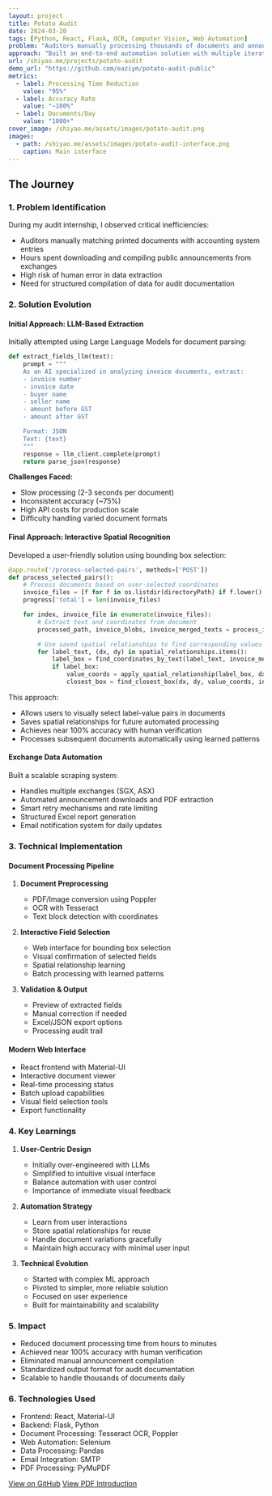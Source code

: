 ```yaml
---
layout: project
title: Potato Audit
date: 2024-03-20
tags: [Python, React, Flask, OCR, Computer Vision, Web Automation]
problem: "Auditors manually processing thousands of documents and announcements, leading to inefficiencies and potential errors"
approach: "Built an end-to-end automation solution with multiple iterations, ultimately landing on an interactive web interface for document processing"
url: /shiyao.me/projects/potato-audit
demo_url: "https://github.com/eaziym/potato-audit-public"
metrics:
  - label: Processing Time Reduction
    value: "95%"
  - label: Accuracy Rate
    value: "~100%"
  - label: Documents/Day
    value: "1000+"
cover_image: /shiyao.me/assets/images/potato-audit.png
images:
  - path: /shiyao.me/assets/images/potato-audit-interface.png
    caption: Main interface
---
```


## The Journey

### 1. Problem Identification

During my audit internship, I observed critical inefficiencies:

- Auditors manually matching printed documents with accounting system entries
- Hours spent downloading and compiling public announcements from exchanges
- High risk of human error in data extraction
- Need for structured compilation of data for audit documentation

### 2. Solution Evolution

#### Initial Approach: LLM-Based Extraction

Initially attempted using Large Language Models for document parsing:

```python
def extract_fields_llm(text):
    prompt = """
    As an AI specialized in analyzing invoice documents, extract:
    - invoice number
    - invoice date
    - buyer name
    - seller name
    - amount before GST
    - amount after GST

    Format: JSON
    Text: {text}
    """
    response = llm_client.complete(prompt)
    return parse_json(response)
```

**Challenges Faced:**

- Slow processing (2-3 seconds per document)
- Inconsistent accuracy (~75%)
- High API costs for production scale
- Difficulty handling varied document formats

#### Final Approach: Interactive Spatial Recognition

Developed a user-friendly solution using bounding box selection:

```python
@app.route('/process-selected-pairs', methods=['POST'])
def process_selected_pairs():
    # Process documents based on user-selected coordinates
    invoice_files = [f for f in os.listdir(directoryPath) if f.lower().endswith(('.pdf', '.png'))]
    progress['total'] = len(invoice_files)

    for index, invoice_file in enumerate(invoice_files):
        # Extract text and coordinates from document
        processed_path, invoice_blobs, invoice_merged_texts = process_invoice_image(invoice_path)

        # Use saved spatial relationships to find corresponding values
        for label_text, (dx, dy) in spatial_relationships.items():
            label_box = find_coordinates_by_text(label_text, invoice_merged_texts)
            if label_box:
                value_coords = apply_spatial_relationship(label_box, dx, dy)
                closest_box = find_closest_box(dx, dy, value_coords, invoice_merged_texts)
```

This approach:

- Allows users to visually select label-value pairs in documents
- Saves spatial relationships for future automated processing
- Achieves near 100% accuracy with human verification
- Processes subsequent documents automatically using learned patterns

#### Exchange Data Automation

Built a scalable scraping system:

- Handles multiple exchanges (SGX, ASX)
- Automated announcement downloads and PDF extraction
- Smart retry mechanisms and rate limiting
- Structured Excel report generation
- Email notification system for daily updates

### 3. Technical Implementation

#### Document Processing Pipeline

1. **Document Preprocessing**

   - PDF/Image conversion using Poppler
   - OCR with Tesseract
   - Text block detection with coordinates

2. **Interactive Field Selection**

   - Web interface for bounding box selection
   - Visual confirmation of selected fields
   - Spatial relationship learning
   - Batch processing with learned patterns

3. **Validation & Output**
   - Preview of extracted fields
   - Manual correction if needed
   - Excel/JSON export options
   - Processing audit trail

#### Modern Web Interface

- React frontend with Material-UI
- Interactive document viewer
- Real-time processing status
- Batch upload capabilities
- Visual field selection tools
- Export functionality

### 4. Key Learnings

1. **User-Centric Design**

   - Initially over-engineered with LLMs
   - Simplified to intuitive visual interface
   - Balance automation with user control
   - Importance of immediate visual feedback

2. **Automation Strategy**

   - Learn from user interactions
   - Store spatial relationships for reuse
   - Handle document variations gracefully
   - Maintain high accuracy with minimal user input

3. **Technical Evolution**
   - Started with complex ML approach
   - Pivoted to simpler, more reliable solution
   - Focused on user experience
   - Built for maintainability and scalability

### 5. Impact

- Reduced document processing time from hours to minutes
- Achieved near 100% accuracy with human verification
- Eliminated manual announcement compilation
- Standardized output format for audit documentation
- Scalable to handle thousands of documents daily

### 6. Technologies Used

- Frontend: React, Material-UI
- Backend: Flask, Python
- Document Processing: Tesseract OCR, Poppler
- Web Automation: Selenium
- Data Processing: Pandas
- Email Integration: SMTP
- PDF Processing: PyMuPDF

[View on GitHub](https://github.com/eaziym/potato-audit-public)
[View PDF Introduction](/assets/docs/Potato_Audit_Manual.pdf)
